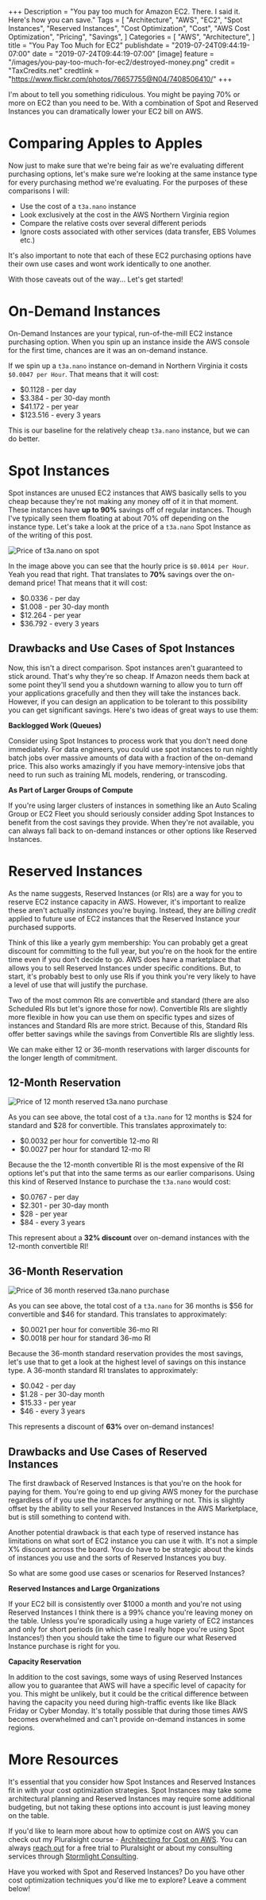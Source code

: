 +++
Description = "You pay too much for Amazon EC2. There. I said it. Here's how you can save."
Tags = [
  "Architecture",
  "AWS",
  "EC2",
  "Spot Instances",
  "Reserved Instances",
  "Cost Optimization",
  "Cost",
  "AWS Cost Optimization",
  "Pricing",
  "Savings",
]
Categories = [
  "AWS",
  "Architecture",
]
title = "You Pay Too Much for EC2"
publishdate = "2019-07-24T09:44:19-07:00"
date = "2019-07-24T09:44:19-07:00"
[image]
    feature = "/images/you-pay-too-much-for-ec2/destroyed-money.png"
    credit = "TaxCredits.net"
    credtlink = "https://www.flickr.com/photos/76657755@N04/7408506410/"
+++

I'm about to tell you something ridiculous. You might be paying 70% or more on EC2 than you need to be. With a combination of Spot and Reserved Instances you can dramatically lower your EC2 bill on AWS.
<!--more-->

# Comparing Apples to Apples

Now just to make sure that we're being fair as we're evaluating different purchasing options, let's make sure we're looking at the same instance type for every purchasing method we're evaluating. For the purposes of these comparisons I will:

- Use the cost of a `t3a.nano` instance
- Look exclusively at the cost in the AWS Northern Virginia region
- Compare the relative costs over several different periods
- Ignore costs associated with other services (data transfer, EBS Volumes etc.)

It's also important to note that each of these EC2 purchasing options have their own use cases and wont work identically to one another.

With those caveats out of the way... Let's get started!

# On-Demand Instances

On-Demand Instances are your typical, run-of-the-mill EC2 instance purchasing option. When you spin up an instance inside the AWS console for the first time, chances are it was an on-demand instance.

If we spin up a `t3a.nano` instance on-demand in Northern Virginia it costs	`$0.0047 per Hour`. That means that it will cost:

- $0.1128 - per day
- $3.384 - per 30-day month
- $41.172 - per year
- $123.516 - every 3 years

This is our baseline for the relatively cheap `t3a.nano` instance, but we can do better.

# Spot Instances

Spot instances are unused EC2 instances that AWS basically sells to you cheap because they're not making any money off of it in that moment. These instances have **up to 90%** savings off of regular instances. Though I've typically seen them floating at about 70% off depending on the instance type. Let's take a look at the price of a `t3a.nano` Spot Instance as of the writing of this post.

![Price of t3a.nano on spot](/images/you-pay-too-much-for-ec2/t3a-nano-spot-price.png)

In the image above you can see that the hourly price is `$0.0014 per Hour`. Yeah you read that right. That translates to **70%** savings over the on-demand price! That means that it will cost:

- $0.0336 - per day
- $1.008 - per 30-day month
- $12.264 - per year
- $36.792 - every 3 years


## Drawbacks and Use Cases of Spot Instances

Now, this isn't a direct comparison. Spot instances aren't guaranteed to stick around. That's why they're so cheap. If Amazon needs them back at some point they'll send you a shutdown warning to allow you to turn off your applications gracefully and then they will take the instances back. However, if you can design an application to be tolerant to this possibility you can get significant savings. Here's two ideas of great ways to use them:

**Backlogged Work (Queues)**

Consider using Spot Instances to process work that you don't need done immediately. For data engineers, you could use spot instances to run nightly batch jobs over massive amounts of data with a fraction of the on-demand price. This also works amazingly if you have memory-intensive jobs that need to run such as training ML models, rendering, or transcoding.

**As Part of Larger Groups of Compute**

If you're using larger clusters of instances in something like an Auto Scaling Group or EC2 Fleet you should seriously consider adding Spot Instances to benefit from the cost savings they provide. When they're not available, you can always fall back to on-demand instances or other options like Reserved Instances.

# Reserved Instances

As the name suggests, Reserved Instances (or RIs) are a way for you to reserve EC2 instance capacity in AWS. However, it's important to realize these aren't actually *instances* you're buying. Instead, they are *billing credit* applied to future use of EC2 instances that the Reserved Instance your purchased supports. 

Think of this like a yearly gym membership: You can probably get a great discount for committing to the full year, but you're on the hook for the entire time even if you don't decide to go. AWS does have a marketplace that allows you to sell Reserved Instances under specific conditions. But, to start, it's probably best to only use RIs if you think you're very likely to have a level of use that will justify the purchase.

Two of the most common RIs are convertible and standard (there are also Scheduled RIs but let's ignore those for now). Convertible RIs are slightly more flexible in how you can use them on specific types and sizes of instances and Standard RIs are more strict. Because of this, Standard RIs offer better savings while the savings from Convertible RIs are slightly less.

We can make either 12 or 36-month reservations with larger discounts for the longer length of commitment.

## 12-Month Reservation

![Price of 12 month reserved t3a.nano purchase](/images/you-pay-too-much-for-ec2/t3a-nano-12mo-reserved.png)

As you can see above, the total cost of a `t3a.nano` for 12 months is $24 for standard and $28 for convertible. This translates approximately to:

- $0.0032 per hour for convertible 12-mo RI
- $0.0027 per hour for standard 12-mo RI

Because the the 12-month convertible RI is the most expensive of the RI options let's put that into the same terms as our earlier comparisons. Using this kind of Reserved Instance to purchase the `t3a.nano` would cost:

- $0.0767 - per day
- $2.301 - per 30-day month
- $28 - per year
- $84 - every 3 years

This represent about a **32% discount** over on-demand instances with the 12-month convertible RI!

## 36-Month Reservation

![Price of 36 month reserved t3a.nano purchase](/images/you-pay-too-much-for-ec2/t3a-nano-36mo-reserved.png)

As you can see above, the total cost of a `t3a.nano` for 36 months is $56 for convertible and $46 for standard. This translates to approximately:

- $0.0021 per hour for convertible 36-mo RI
- $0.0018 per hour for standard 36-mo RI

Because the 36-month standard reservation provides the most savings, let's use that to get a look at the highest level of savings on this instance type. A 36-month standard RI translates to approximately: 

- $0.042 - per day
- $1.28 - per 30-day month
- $15.33 - per year
- $46 - every 3 years

This represents a discount of **63%** over on-demand instances!

## Drawbacks and Use Cases of Reserved Instances

The first drawback of Reserved Instances is that you're on the hook for paying for them. You're going to end up giving AWS money for the purchase regardless of if you use the instances for anything or not. This is slightly offset by the ability to sell your Reserved Instances in the AWS Marketplace, but is still something to contend with.

Another potential drawback is that each type of reserved instance has limitations on what sort of EC2 instance you can use it with. It's not a simple X% discount across the board. You do have to be strategic about the kinds of instances you use and the sorts of Reserved Instances you buy.

So what are some good use cases or scenarios for Reserved Instances?

**Reserved Instances and Large Organizations**

If your EC2 bill is consistently over $1000 a month and you're not using Reserved Instances I think there is a 99% chance you're leaving money on the table. Unless you're sporadically using a huge variety of EC2 instances and only for short periods (in which case I really hope you're using Spot Instances!) then you should take the time to figure our what Reserved Instance purchase is right for you.

**Capacity Reservation**

In addition to the cost savings, some ways of using Reserved Instances allow you to guarantee that AWS will have a specific level of capacity for you. This might be unlikely, but it could be the critical difference between having the capacity you need during high-traffic events like like Black Friday or Cyber Monday. It's totally possible that during those times AWS becomes overwhelmed and can't provide on-demand instances in some regions.

# More Resources

It's essential that you consider how Spot Instances and Reserved Instances fit in with your cost optimization strategies. Spot Instances may take some architectural planning and Reserved Instances may require some additional budgeting, but not taking these options into account is just leaving money on the table.

If you'd like to learn more about how to optimize cost on AWS you can check out my Pluralsight course - [Architecting for Cost on AWS](https://www.pluralsight.com/courses/aws-architecting-cost). You can always [reach out](/contact) for a free trial to Pluralsight or about my consulting services through [Stormlight Consulting](https://www.stormlightconsulting.com).

Have you worked with Spot and Reserved Instances? Do you have other cost optimization techniques you'd like me to explore? Leave a comment below!